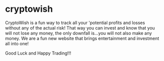 # cryptowish

CryptoWish is a fun way to track all your 'potential profits and losses without any of the actual risk! That way you can invest and know that you will not lose any money, the only downfall is...you will not also make any money. We are a fun new website that brings entertainment and investment all into one! </p><p>Good Luck and Happy Trading!!!
